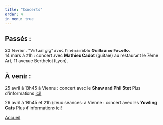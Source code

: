 ```yaml
---
title: "Concerts"
order: 4
in_menu: true
---
```

<h2>Passés :</h2>

<p1>23 février : "Virtual gig" avec l'inénarrable <b>Guillaume Facello</b>.</p1><br>
<p1>14 mars à 21h : concert avec <b>Mathieu Cadot</b> (guitare) au restaurant le 7ème Art, 11 avenue Berthelot (Lyon).</p1>

<h2>À venir :</h2>

<p1>25 avril à 18h45 à Vienne : concert avec le <b>Shaw and Phil 5tet</b> Plus d'informations <a href="https://clubstgeorges.fr/index.php/evenement/shawe-phil-5tet/">ici!</a></p1>

<p1>26 avril à 18h45 et 21h (deux séances) à Vienne : concert avec les <b>Yowling Cats</b> Plus d'informations <a href="https://clubstgeorges.fr/index.php/evenement/week-end-mensuel-au-caveau-jazz-2/">ici!</a></p1>

<a href="index.html" class="bouton">Accueil</a> 